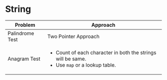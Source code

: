 # String

| Problem         | Approach                                                                                                                     |
| --------------- | ---------------------------------------------------------------------------------------------------------------------------- |
| Palindrome Test | Two Pointer Approach                                                                                                         |
| Anagram Test    | <ul><li>Count of each character in both the strings will be same. </li><li>Use <code>map</code> or a lookup table.</li></ul> |
